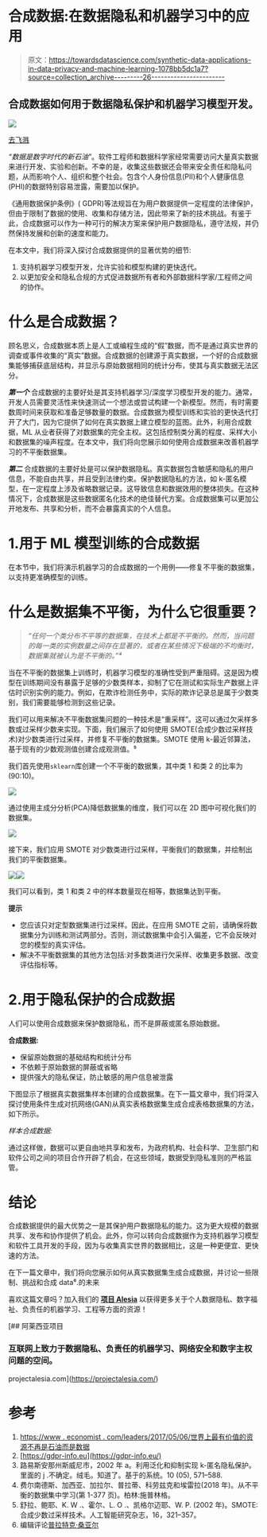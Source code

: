 # 合成数据:在数据隐私和机器学习中的应用

> 原文：<https://towardsdatascience.com/synthetic-data-applications-in-data-privacy-and-machine-learning-1078bb5dc1a7?source=collection_archive---------26----------------------->

## 合成数据如何用于数据隐私保护和机器学习模型开发。

![](img/d3c0901f8964c5c26bba9e3dccd8c2a4.png)

[去飞溅](https://unsplash.com/photos/gVSYfFsn-vU)

*“数据是数字时代的新石油”*。软件工程师和数据科学家经常需要访问大量真实数据来进行开发、实验和创新。不幸的是，收集这些数据还会带来安全责任和隐私问题，从而影响个人、组织和整个社会。包含个人身份信息(PII)和个人健康信息(PHI)的数据特别容易泄露，需要加以保护。

《通用数据保护条例》( GDPR)等法规旨在为用户数据提供一定程度的法律保护，但由于限制了数据的使用、收集和存储方法，因此带来了新的技术挑战。有鉴于此，合成数据可以作为一种可行的解决方案来保护用户数据隐私，遵守法规，并仍然保持发展和创新的速度和能力。

在本文中，我们将深入探讨合成数据提供的显著优势的细节:

1.  支持机器学习模型开发，允许实验和模型构建的更快迭代。
2.  以更加安全和隐私合规的方式促进数据所有者和外部数据科学家/工程师之间的协作。

# 什么是合成数据？

顾名思义，合成数据本质上是人工或编程生成的“假”数据，而不是通过真实世界的调查或事件收集的“真实”数据。合成数据的创建源于真实数据，一个好的合成数据集能够捕获底层结构，并显示与原始数据相同的统计分布，使其与真实数据无法区分。

***第一个*** 合成数据的主要好处是其支持机器学习/深度学习模型开发的能力。通常，开发人员需要灵活性来快速测试一个想法或尝试构建一个新模型。然而，有时需要数周时间来获取和准备足够数量的数据。合成数据为模型训练和实验的更快迭代打开了大门，因为它提供了如何在真实数据上建立模型的蓝图。此外，利用合成数据，ML 从业者获得了对数据集的完全主权。这包括控制类分离的程度、采样大小和数据集的噪声程度。在本文中，我们将向您展示如何使用合成数据来改善机器学习的不平衡数据集。

***第二*** 合成数据的主要好处是可以保护数据隐私。真实数据包含敏感和隐私的用户信息，不能自由共享，并且受到法律约束。保护数据隐私的方法，如 k-匿名模型，在一定程度上涉及省略数据记录。这导致信息和数据效用的整体损失。在这种情况下，合成数据是这些数据匿名化技术的绝佳替代方案。合成数据集可以更加公开地发布、共享和分析，而不会暴露真实的个人信息。

# 1.用于 ML 模型训练的合成数据

在本节中，我们将演示机器学习的合成数据的一个用例——修复不平衡的数据集，以支持更准确模型的训练。

# 什么是数据集不平衡，为什么它很重要？

> *“任何一个类分布不平等的数据集，在技术上都是不平衡的。然而，当问题的每一类的实例数量之间存在显著的，或者在某些情况下极端的不均衡时，数据集就被认为是不平衡的。”⁴*

当在不平衡的数据集上训练时，机器学习模型的准确性受到严重阻碍。这是因为模型在训练期间没有暴露于足够的少数类样本，抑制了它在测试和实际生产数据上评估时识别实例的能力。例如，在欺诈检测任务中，实际的欺诈记录总是属于少数类别，我们需要能够检测到这些记录。

我们可以用来解决不平衡数据集问题的一种技术是“重采样”。这可以通过欠采样多数或过采样少数来实现。下面，我们展示了如何使用 SMOTE(合成少数过采样技术)对少数类进行过采样，并修复不平衡的数据集。SMOTE 使用 k-最近邻算法，基于现有的少数观测值创建合成观测值。⁵

我们首先使用`sklearn`库创建一个不平衡的数据集，其中类 1 和类 2 的比率为(90:10)。

![](img/d2df0fa60969bd587c369ebfb2f214c7.png)

通过使用主成分分析(PCA)降低数据集的维度，我们可以在 2D 图中可视化我们的数据集。

![](img/10a69e2d0f70901964e29d11b9916b77.png)

接下来，我们应用 SMOTE 对少数类进行过采样，平衡我们的数据集，并绘制出我们的平衡数据集。

![](img/ea0e3807e124146a3f160cd509d3d497.png)![](img/e1532eeccf71d6af829ca4227ae7eab7.png)

我们可以看到，类 1 和类 2 中的样本数量现在相等，数据集达到平衡。

**提示**

*   您应该只对定型数据集进行过采样。因此，在应用 SMOTE 之前，请确保将数据集分为训练和测试两部分。否则，测试数据集中会引入偏差，它不会反映对您的模型的真实评估。
*   解决不平衡数据集的其他方法包括:对多数类进行欠采样、收集更多数据、改变评估指标等。

# 2.用于隐私保护的合成数据

人们可以使用合成数据来保护数据隐私，而不是屏蔽或匿名原始数据。

**合成数据:**

*   保留原始数据的基础结构和统计分布
*   不依赖于原始数据的屏蔽或省略
*   提供强大的隐私保证，防止敏感的用户信息被泄露

下图显示了根据真实数据集样本创建的合成数据集。在下一篇文章中，我们将深入探讨使用条件生成对抗网络(GAN)从真实表格数据集生成合成表格数据集的方法，如下所示。

*样本合成数据:*

通过这样做，数据可以更自由地共享和发布，为政府机构、社会科学、卫生部门和软件公司之间的项目合作开辟了机会，在这些领域，数据受到隐私准则的严格监管。

# 结论

合成数据提供的最大优势之一是其保护用户数据隐私的能力。这为更大规模的数据共享、发布和协作提供了机会。此外，你可以转向合成数据作为支持机器学习模型和软件工具开发的手段，因为与收集真实世界的数据相比，这是一种更便宜、更快速的方法。

在下一篇文章中，我们将向您展示如何从真实数据集生成合成数据，并讨论一些限制、挑战和合成 data⁶.的未来

喜欢这篇文章吗？加入我们的 [**项目 Alesia**](https://projectalesia.com/) 以获得更多关于个人数据隐私、数字福祉、负责任的机器学习、工程等方面的资源！

[](https://projectalesia.com/) [## 阿莱西亚项目

### 互联网上致力于数据隐私、负责任的机器学习、网络安全和数字主权问题的空间。

projectalesia.com](https://projectalesia.com/) 

# 参考

1.  [https://www . economist . com/leaders/2017/05/06/世界上最有价值的资源不再是石油而是数据](https://www.economist.com/leaders/2017/05/06/the-worlds-most-valuable-resource-is-no-longer-oil-but-data)
2.  [https://gdpr-info.eu](https://gdpr-info.eu/)
3.  路易斯安那州斯威尼市，2002 年 a。利用泛化和抑制实现 k-匿名隐私保护。里面的 j .不确定。绒毛。知道了。基于的系统。10 (05), 571–588.
4.  费尔南德斯、加西亚、加拉尔、普拉蒂、科劳兹克和埃雷拉(2018 年)。从不平衡的数据集中学习(第 1-377 页)。柏林:施普林格。
5.  舒拉、鲍耶、K. W .、霍尔、L. O .、凯格尔迈耶、W. P. (2002 年)。SMOTE:合成少数过采样技术。人工智能研究杂志，16，321–357。
6.  编辑评论[普拉特克·桑亚尔](https://medium.com/u/d94f61781a7?source=post_page-----1078bb5dc1a7--------------------------------)